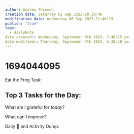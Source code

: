 ```yaml
---
author: Andrew Thiesen
creation date: Saturday 02 Sep 2023-20:38:46
modification date: Wednesday 06 Sep 2023-11:46:19
publish: "true"
tags:
  - dailyNote
date created:: Wednesday, September 6th 2023, 7:48:15 pm
date modified:: Thursday, September 7th 2023, 6:38:18 am
---
```

# 1694044095

Eat the Frog Task:

Top 3 Tasks for the Day:
- 
  

What am I grateful for *today*?

What can I improve?

Daily 🧠 and Activity Dump:
